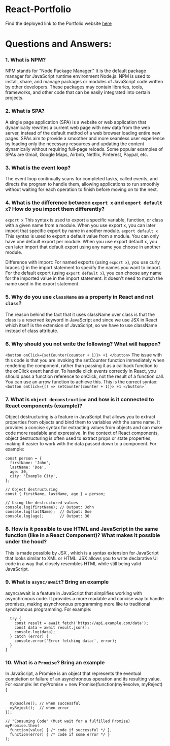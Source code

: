 # React-Portfolio
Find the deployed link to the Portfolio website [here](https://unikamureithi.github.io/Portfolio-New-/)

# Questions and Answers:
### 1. What is NPM?
NPM stands for "Node Package Manager." It is the default package manager for JavaScript runtime environment Node.js. NPM is used to install, share, and manage packages or modules of JavaScript code written by other developers. These packages may contain libraries, tools, frameworks, and other code that can be easily integrated into certain projects.

### 2. What is SPA?
A single page application (SPA) is a website or web application that dynamically rewrites a current web page with new data from the web server, instead of the default method of a web browser loading entire new pages. SPAs aim to provide a smoother and more seamless user experience by loading only the necessary resources and updating the content dynamically without requiring full-page reloads. Some popular examples of SPAs are Gmail, Google Maps, Airbnb, Netflix, Pinterest, Paypal, etc.

### 3. What is the event loop?
 The event loop continually scans for completed tasks, called events, and directs the program to handle them, allowing applications to run smoothly without waiting for each operation to finish before moving on to the next.
 
### 4. What is the difference between ```export x``` and ```export default x```? How do you import them differently?
```export x```
This syntax is used to export a specific variable, function, or class with a given name from a module. When you use export x, you can later import that specific export by name in another module.
```export default x```
This syntax is used to export a default value from a module. You can only have one default export per module. When you use export default x, you can later import that default export using any name you choose in another module.

Difference with import:
For named exports (using ```export x```), you use curly braces {} in the import statement to specify the names you want to import.
For the default export (using ```export default x```), you can choose any name for the imported value in the import statement. It doesn't need to match the name used in the export statement.

### 5. Why do you use ```className``` as a property in React and not ```class```?
The reason behind the fact that it uses className over class is that the class is a reserved keyword in JavaScript and since we use JSX in React which itself is the extension of JavaScript, so we have to use className instead of class attribute.

### 6. Why should you not write the following? What will happen? 
```<button onClick={setCounter(counter + 1)}> +1 </button>```
The issue with this code is that you are invoking the setCounter function immediately when rendering the component, rather than passing it as a callback function to the onClick event handler.
To handle click events correctly in React, you should pass a function reference to onClick, not the result of a function call. You can use an arrow function to achieve this.
This is the correct syntax:
```<button onClick={() => setCounter(counter + 1)}> +1 </button>```

### 7. What is ```object deconstruction``` and how is it connected to React components (example)?
Object destructuring is a feature in JavaScript that allows you to extract properties from objects and bind them to variables with the same name. It provides a concise syntax for extracting values from objects and can make code more readable and expressive.
In the context of React components, object destructuring is often used to extract props or state properties, making it easier to work with the data passed down to a component.
For example:
```// Example object
const person = {
  firstName: 'John',
  lastName: 'Doe',
  age: 30,
  city: 'Example City',
};

// Object destructuring
const { firstName, lastName, age } = person;

// Using the destructured values
console.log(firstName); // Output: John
console.log(lastName);  // Output: Doe
console.log(age);       // Output: 30
```

### 8. How is it possible to use HTML and JavaScript in the same function (like in a React Component)? What makes it possible under the hood?
This is made possible by JSX , which is a syntax extension for JavaScript that looks similar to XML or HTML. JSX allows you to write declarative UI code in a way that closely resembles HTML while still being valid JavaScript. 

### 9. What is ```async/await```? Bring an example
async/await is a feature in JavaScript that simplifies working with asynchronous code. It provides a more readable and concise way to handle promises, making asynchronous programming more like to traditional synchronous programming. For example:
```async function fetchData() {
  try {
    const result = await fetch('https://api.example.com/data');
    const data = await result.json();
    console.log(data);
  } catch (error) {
    console.error('Error fetching data:', error);
  }
}
```

### 10. What is a ```Promise```? Bring an example
In JavaScript, a Promise is an object that represents the eventual completion or failure of an asynchronous operation and its resulting value. For example:
let myPromise = new Promise(function(myResolve, myReject) {
```// "Producing Code" (May take some time)

  myResolve(); // when successful
  myReject();  // when error
});

// "Consuming Code" (Must wait for a fulfilled Promise)
myPromise.then(
  function(value) { /* code if successful */ },
  function(error) { /* code if some error */ }
);
```

